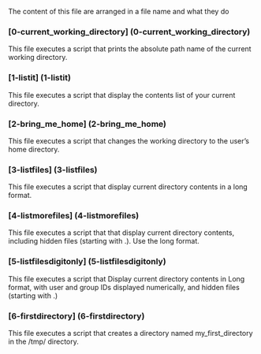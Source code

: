 The content of this file are arranged in a file name and what they do

### [0-current_working_directory] (0-current_working_directory)
This file executes a script that prints the absolute path name of the current working directory.

### [1-listit] (1-listit)
This file executes a script that display the contents list of your current directory.

###  [2-bring_me_home] (2-bring_me_home)
This file executes a script that changes the working directory to the user’s home directory.

### [3-listfiles] (3-listfiles)
This file executes a script that display current directory contents in a long format.

### [4-listmorefiles] (4-listmorefiles)
This file executes a script that that display current directory contents, including hidden files (starting with .). Use the long format.

### [5-listfilesdigitonly] (5-listfilesdigitonly)
This file executes a script that Display current directory contents in Long format, with user and group IDs displayed numerically, and hidden files (starting with .)

### [6-firstdirectory] (6-firstdirectory)
This file executes a script that creates a directory named my_first_directory in the /tmp/ directory.
